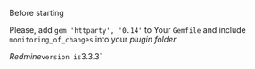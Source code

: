 Before starting

Please, add `gem 'httparty', '0.14'` to Your `Gemfile` and include `monitoring_of_changes` into your *plugin folder*

*Redmine*` version is `3.3.3`
